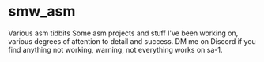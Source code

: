 # smw_asm
Various asm tidbits
Some asm projects and stuff I've been working on, various degrees of attention to detail and success.
DM me on Discord if you find anything not working, warning, not everything works on sa-1.
